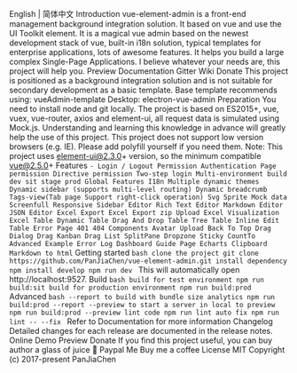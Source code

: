 English | 简体中文 Introduction vue-element-admin is a front-end management background integration solution. It based on vue and use the UI Toolkit element. It is a magical vue admin based on the newest development stack of vue, built-in i18n solution, typical templates for enterprise applications, lots of awesome features. It helps you build a large complex Single-Page Applications. I believe whatever your needs are, this project will help you. Preview Documentation Gitter Wiki Donate This project is positioned as a background integration solution and is not suitable for secondary development as a basic template. Base template recommends using: vueAdmin-template Desktop: electron-vue-admin Preparation You need to install node and git locally. The project is based on ES2015+, vue, vuex, vue-router, axios and element-ui, all request data is simulated using Mock.js. Understanding and learning this knowledge in advance will greatly help the use of this project. This project does not support low version browsers (e.g. IE). Please add polyfill yourself if you need them. Note: This project uses element-ui@2.3.0+ version, so the minimum compatible vue@2.5.0+ Features ``` - Login / Logout Permission Authentication Page permission Directive permission Two-step login Multi-environment build dev sit stage prod Global Features I18n Multiple dynamic themes Dynamic sidebar (supports multi-level routing) Dynamic breadcrumb Tags-view(Tab page Support right-click operation) Svg Sprite Mock data Screenfull Responsive Sidebar Editor Rich Text Editor Markdown Editor JSON Editor Excel Export Excel Export zip Upload Excel Visualization Excel Table Dynamic Table Drag And Drop Table Tree Table Inline Edit Table Error Page 401 404 Components Avatar Upload Back To Top Drag Dialog Drag Kanban Drag List SplitPane Dropzone Sticky CountTo Advanced Example Error Log Dashboard Guide Page Echarts Clipboard Markdown to html ``` Getting started ```bash clone the project git clone https://github.com/PanJiaChen/vue-element-admin.git install dependency npm install develop npm run dev ``` This will automatically open http://localhost:9527. Build ```bash build for test environment npm run build:sit build for production environment npm run build:prod ``` Advanced ```bash --report to build with bundle size analytics npm run build:prod --report --preview to start a server in local to preview npm run build:prod --preview lint code npm run lint auto fix npm run lint -- --fix ``` Refer to Documentation for more information Changelog Detailed changes for each release are documented in the release notes. Online Demo Preview Donate If you find this project useful, you can buy author a glass of juice :tropical_drink: Paypal Me Buy me a coffee License MIT Copyright (c) 2017-present PanJiaChen